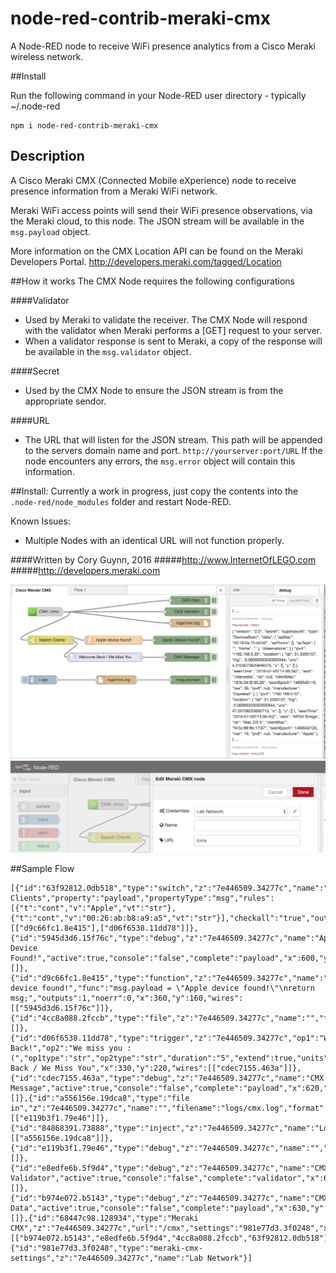 # node-red-contrib-meraki-cmx
A Node-RED node to receive WiFi presence analytics from a Cisco Meraki wireless network.

##Install

Run the following command in your Node-RED user directory - typically ~/.node-red

    npm i node-red-contrib-meraki-cmx


## Description
A Cisco Meraki CMX (Connected Mobile eXperience) node to receive presence information from a Meraki WiFi network.

Meraki WiFi access points will send their WiFi presence observations, via the Meraki cloud, to this node. The JSON stream will be available in the `msg.payload` object.

More information on the CMX Location API can be found on the Meraki Developers Portal. http://developers.meraki.com/tagged/Location

##How it works
The CMX Node requires the following configurations

####Validator
- Used by Meraki to validate the receiver. The CMX Node will respond with the validator when Meraki performs a [GET] request to your server.
- When a validator response is sent to Meraki, a copy of the response will be available in the `msg.validator` object.

####Secret
- Used by the CMX Node to ensure the JSON stream is from the appropriate sendor.

####URL
- The URL that will listen for the JSON stream. This path will be appended to the servers domain name and port. `http://yourserver:port/URL`
If the node encounters any errors, the `msg.error` object will contain this information.


##Install:
Currently a work in progress, just copy the contents into the `.node-red/node_modules` folder and restart Node-RED.

Known Issues:
- Multiple Nodes with an identical URL will not function properly. 



####Written by Cory Guynn, 2016
#####http://www.InternetOfLEGO.com
#####http://developers.meraki.com

![Alt text](node-red-contrib-meraki-cmx-screenshot-overview.png?raw=true "CMX Overview")
![Alt text](node-red-contrib-meraki-cmx-screenshot-settings.png?raw=true "CMX Settings")



##Sample Flow
```
[{"id":"63f92812.0db518","type":"switch","z":"7e446509.34277c","name":"Search Clients","property":"payload","propertyType":"msg","rules":[{"t":"cont","v":"Apple","vt":"str"},{"t":"cont","v":"00:26:ab:b8:a9:a5","vt":"str"}],"checkall":"true","outputs":2,"x":140,"y":160,"wires":[["d9c66fc1.8e415"],["d06f6538.11dd78"]]},{"id":"5945d3d6.15f76c","type":"debug","z":"7e446509.34277c","name":"Apple Device Found!","active":true,"console":"false","complete":"payload","x":600,"y":160,"wires":[]},{"id":"d9c66fc1.8e415","type":"function","z":"7e446509.34277c","name":"Apple device found!","func":"msg.payload = \"Apple device found!\"\nreturn msg;","outputs":1,"noerr":0,"x":360,"y":160,"wires":[["5945d3d6.15f76c"]]},{"id":"4cc8a088.2fccb","type":"file","z":"7e446509.34277c","name":"","filename":"logs/cmx.log","appendNewline":true,"createDir":true,"overwriteFile":"false","x":630,"y":100,"wires":[]},{"id":"d06f6538.11dd78","type":"trigger","z":"7e446509.34277c","op1":"Welcome Back!","op2":"We miss you :(","op1type":"str","op2type":"str","duration":"5","extend":true,"units":"min","reset":"","name":"Welcome Back / We Miss You","x":330,"y":220,"wires":[["cdec7155.463a"]]},{"id":"cdec7155.463a","type":"debug","z":"7e446509.34277c","name":"CMX Message","active":true,"console":"false","complete":"payload","x":620,"y":220,"wires":[]},{"id":"a556156e.19dca8","type":"file in","z":"7e446509.34277c","name":"","filename":"logs/cmx.log","format":"utf8","x":370,"y":300,"wires":[["e119b3f1.79e46"]]},{"id":"84868391.73888","type":"inject","z":"7e446509.34277c","name":"Logs","topic":"","payload":"","payloadType":"date","repeat":"","crontab":"","once":false,"x":110,"y":300,"wires":[["a556156e.19dca8"]]},{"id":"e119b3f1.79e46","type":"debug","z":"7e446509.34277c","name":"","active":true,"console":"false","complete":"false","x":630,"y":300,"wires":[]},{"id":"e8edfe6b.5f9d4","type":"debug","z":"7e446509.34277c","name":"CMX Validator","active":true,"console":"false","complete":"validator","x":620,"y":60,"wires":[]},{"id":"b974e072.b5143","type":"debug","z":"7e446509.34277c","name":"CMX Data","active":true,"console":"false","complete":"payload","x":630,"y":20,"wires":[]},{"id":"68447c98.128934","type":"Meraki CMX","z":"7e446509.34277c","url":"/cmx","settings":"981e77d3.3f0248","x":120,"y":60,"wires":[["b974e072.b5143","e8edfe6b.5f9d4","4cc8a088.2fccb","63f92812.0db518"]]},{"id":"981e77d3.3f0248","type":"meraki-cmx-settings","z":"7e446509.34277c","name":"Lab Network"}]
```
